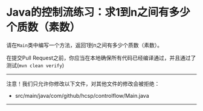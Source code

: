 # Java的控制流练习：求1到n之间有多少个质数（素数）

请在`Main`类中编写一个方法，返回1到n之间有多少个质数（素数）。

在提交Pull Request之前，你应当在本地确保所有代码已经编译通过，并且通过了测试(`mvn clean verify`)

-----
注意！我们只允许你修改以下文件，对其他文件的修改会被拒绝：
- src/main/java/com/github/hcsp/controlflow/Main.java
-----



